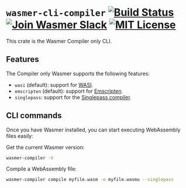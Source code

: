 # `wasmer-cli-compiler` [![Build Status](https://github.com/wasmerio/wasmer/workflows/build/badge.svg?style=flat-square)](https://github.com/wasmerio/wasmer/actions?query=workflow%3Abuild) [![Join Wasmer Slack](https://img.shields.io/static/v1?label=Slack&message=join%20chat&color=brighgreen&style=flat-square)](https://slack.wasmer.io) [![MIT License](https://img.shields.io/github/license/wasmerio/wasmer.svg?style=flat-square)](https://github.com/wasmerio/wasmer/blob/main/LICENSE)

This crate is the Wasmer Compiler only CLI.


## Features

The Compiler only Wasmer supports the following features:
* `wasi` (default): support for [WASI].
* `emscripten` (default): support for [Emscripten].
* `singlepass`: support for the [Singlepass compiler].

[WASI]: https://github.com/wasmerio/wasmer/tree/main/lib/wasi/
[Emscripten]: https://github.com/wasmerio/wasmer/tree/main/lib/emscripten/
[Singlepass compiler]: https://github.com/wasmerio/wasmer/tree/main/lib/compiler-singlepass/

## CLI commands

Once you have Wasmer installed, you can start executing WebAssembly files easily:

Get the current Wasmer version:

```bash
wasmer-compiler -V
```

Compile a WebAssembly file:

```bash
wasmer-compiler compile myfile.wasm -o myfile.wasmu --singlepass
```
